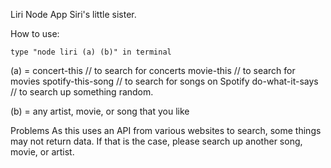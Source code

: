 Liri Node App 
Siri's little sister. 

How to use: 

    type "node liri (a) (b)" in terminal

(a) = 
    concert-this // to search for concerts
    movie-this // to search for movies 
    spotify-this-song // to search for songs on Spotify
    do-what-it-says // to search up something random. 
  
(b) =
    any artist, movie, or song that you like
    
Problems 
    As this uses an API from various websites to search, some things may not return data. If that is the case, please search up another song, movie, or artist.
    
